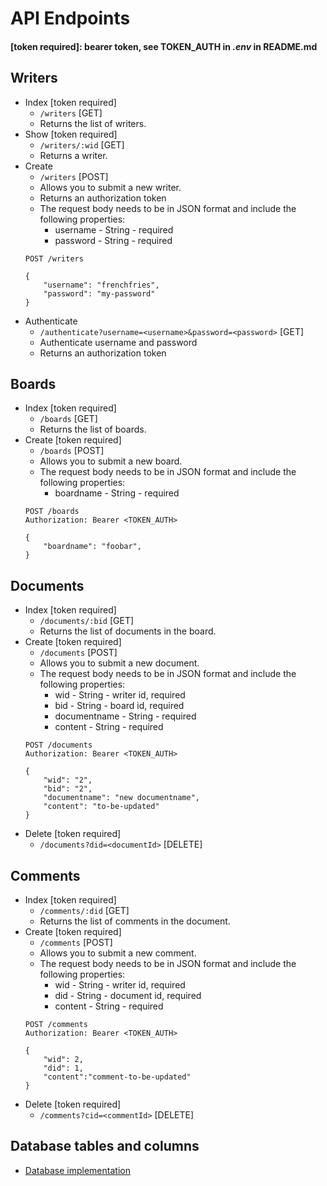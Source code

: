 # API Endpoints
#### [token required]: bearer token, see TOKEN_AUTH in *.env* in README.md
## Writers
- Index [token required]
    - `/writers` [GET]
    - Returns the list of writers.
- Show [token required]
    - `/writers/:wid` [GET]
    - Returns a writer.
- Create
    - `/writers` [POST]
    - Allows you to submit a new writer.
    - Returns an authorization token
    - The request body needs to be in JSON format and include the following properties:
        - username - String - required
        - password - String - required
    ```
    POST /writers

    {
        "username": "frenchfries",
        "password": "my-password"
    }
    ```
- Authenticate
    - `/authenticate?username=<username>&password=<password>` [GET]
    - Authenticate username and password
    - Returns an authorization token
    
## Boards
- Index [token required]
    - `/boards` [GET]
    - Returns the list of boards.
- Create [token required]
    - `/boards` [POST]
    - Allows you to submit a new board.
    - The request body needs to be in JSON format and include the following properties:
        - boardname - String - required
    ```
    POST /boards
    Authorization: Bearer <TOKEN_AUTH>

    {
        "boardname": "foobar",
    }
    ```

## Documents
- Index [token required]
    - `/documents/:bid` [GET]
    - Returns the list of documents in the board.
- Create [token required]
    - `/documents` [POST]
    - Allows you to submit a new document.
    - The request body needs to be in JSON format and include the following properties:
        - wid - String - writer id, required
        - bid - String - board id, required
        - documentname - String - required
        - content - String - required
    ```
    POST /documents
    Authorization: Bearer <TOKEN_AUTH>

    {
        "wid": "2",
        "bid": "2",
        "documentname": "new documentname",
        "content": "to-be-updated"
    }
    ```
- Delete [token required]
    - `/documents?did=<documentId>` [DELETE]

## Comments
- Index [token required]
    - `/comments/:did` [GET]
    - Returns the list of comments in the document.
- Create [token required]
    - `/comments` [POST]
    - Allows you to submit a new comment.
    - The request body needs to be in JSON format and include the following properties:
        - wid - String - writer id, required
        - did - String - document id, required
        - content - String - required
    ```
    POST /comments
    Authorization: Bearer <TOKEN_AUTH>

    {
        "wid": 2,
        "did": 1,
        "content":"comment-to-be-updated"
    }
    ```
- Delete [token required]
    - `/comments?cid=<commentId>` [DELETE]

## Database tables and columns
- <a href="https://chivalrous-newsprint-a46.notion.site/DB-1fe1022150b14c1f858b22cfd01455d4" title="Database tables and columns">Database implementation</a>
    